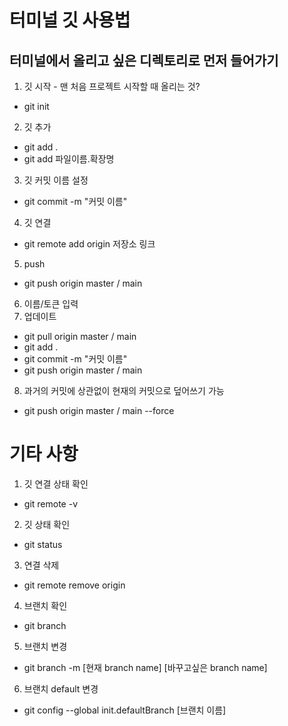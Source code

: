 # 터미널 깃 사용법
## 터미널에서 올리고 싶은 디렉토리로 먼저 들어가기

1. 깃 시작 - 맨 처음 프로젝트 시작할 때 올리는 것?
- git init
2. 깃 추가
- git add .
- git add 파일이름.확장명
3. 깃 커밋 이름 설정
- git commit -m "커밋 이름"
4. 깃 연결
- git remote add origin 저장소 링크
5. push
- git push origin master / main
6. 이름/토큰 입력
7. 업데이트
- git pull origin master / main
- git add .
- git commit -m "커밋 이름"
- git push origin master / main
8. 과거의 커밋에 상관없이 현재의 커밋으로 덮어쓰기 가능
- git push origin master / main --force


# 기타 사항
1. 깃 연결 상태 확인
- git remote -v
2. 깃 상태 확인
- git status
3. 연결 삭제
- git remote remove origin
4. 브랜치 확인
- git branch
5. 브랜치 변경
- git branch -m [현재 branch name] [바꾸고싶은 branch name]
6. 브랜치 default 변경
- git config --global init.defaultBranch [브랜치 이름]
